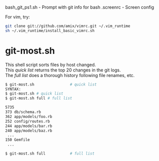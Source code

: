 bash_git_ps1.sh - Prompt with git info for bash
.screenrc - Screen config

For vim, try:

```sh
git clone git://github.com/amix/vimrc.git ~/.vim_runtime
sh ~/.vim_runtime/install_basic_vimrc.sh
```

# git-most.sh #

This shell script sorts files by host changed.  
This _quick list_ returns the top 20 changes in the git logs.  
The _full list_ does a thorough history following file renames, etc.  

```sh
$ git-most.sh                # quick list
SYNTAX:
$ git-most.sh # quick list
$ git-most.sh full # full list

5735 
373 db/schema.rb
362 app/models/foo.rb
252 config/routes.rb
244 app/models/bar.rb
240 app/models/baz.rb
 ...
150 Gemfile
 ...

$ git-most.sh full           # full list
```
